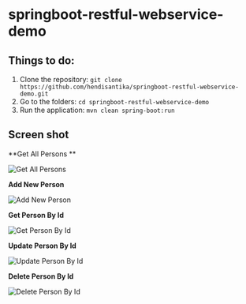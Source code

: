 # springboot-restful-webservice-demo

## Things to do:
1. Clone the repository:
    `git clone https://github.com/hendisantika/springboot-restful-webservice-demo.git`
2. Go to the folders: `cd springboot-restful-webservice-demo`
3. Run the application: `mvn clean spring-boot:run`

## Screen shot

**Get All Persons **   

![Get All Persons](img/getAllPerson.png "Get All Persons")

**Add New Person**

![Add New Person](img/addPerson.png "Add New Person")

**Get Person By Id**

![Get Person By Id](img/getPersonById.png "Get Person By Id")

**Update Person By Id**

![Update Person By Id](img/updatePerson.png "Update Person By Id")

**Delete Person By Id**

![Delete Person By Id](img/deleteById.png "Delete Person By Id")


